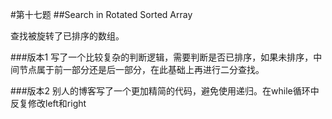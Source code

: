 #第十七题
##Search in Rotated Sorted Array

查找被旋转了已排序的数组。

###版本1
写了一个比较复杂的判断逻辑，需要判断是否已排序，如果未排序，中间节点属于前一部分还是后一部分，在此基础上再进行二分查找。

###版本2
别人的博客写了一个更加精简的代码，避免使用递归。在while循环中反复修改left和right
